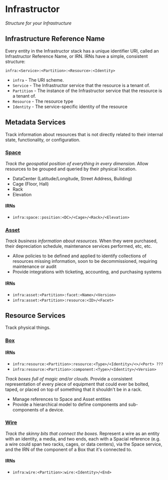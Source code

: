 Infrastructor
=============
_Structure for your Infrastructure_

## Infrastructure Reference Name

Every entity in the Infrastructor stack has a unique identifier URI, called an Infrastructor Reference Name, or IRN. IRNs have a simple, consistent structure:

`infra:<Service>:<Partition>:<Resource>:<Identity>`

* `infra` - The URI scheme.
* `Service` - The Infrastructor service that the resource is a tenant of.
* `Partition` - The instance of the Infrastructor service that the resource is a tenant of.
* `Resource` - The resource type
* `Identity` - The service-specific identity of the resource

## Metadata Services

Track information about resources that is not directly related to their internal state, functionality, or configuration.

### [Space](doc/service/space.md)

_Track the geospatial position of everything in every dimension._ Allow resources to be grouped and queried by their physical location.

* DataCenter (Latitude/Longitude, Street Address, Building)
* Cage (Floor, Hall)
* Rack
* Elevation

#### IRNs

* `infra:space::position:<DC>/<Cage>/<Rack>/<Elevation>`

### [Asset](doc/service/asset.md)

_Track business information about resources._ When they were purchased, their depreciation schedule, maintenance services performed, etc, etc.

* Allow policies to be defined and applied to identify collections of resources missing information,
soon to be decommissioned, requiring maintenance or audit
* Provide integrations with ticketing, accounting, and purchasing systems

#### IRNs

* `infra:asset:<Partition>:facet:<Name>/<Version>`
* `infra:asset:<Partition>:resource:<ID>/<Facet>`

## Resource Services

Track physical things.

### [Box](doc/service/box.md)

#### IRNs

* `infra:resource:<Partition>:resource:<Type>/<Identity>/<>/<Port> ???`
* `infra:resource:<Partition>:component:<Type>/<Identity>/<Version>`

_Track boxes full of magic and/or clouds._ Provide a consistent representation of every piece of equipment that could ever be bolted, taped, or placed on top of something that it shouldn't be in a rack.

* Manage references to Space and Asset entities
* Provide a hierarchical model to define components and sub-components of a device.

### [Wire](doc/service/wire.md)

_Track the skinny bits that connect the boxes._ Represent a wire as an entity with an identity, a media, and two ends, each with a Spacial reference (e.g. a wire could span two racks, cages, or data centers), via the Space service, and the IRN of the component of a Box that it's connected to.

#### IRNs

* `infra:wire:<Partition>:wire:<Identity>/<End>`
